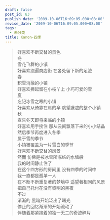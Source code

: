 ```yaml
---
draft: false
post_id: 83
publish_date: '2009-10-06T16:09:05.000+08:00'
revise_date: '2009-10-06T16:09:05.000+08:00'
tags:
  - 未分类
title: Kanon-四季
---
```


> 好喜欢不断交替的景色\
> 冬\
> 雪花飞舞的小镇\
> 好喜欢跑遍商店街 在各处留下新的足迹\
> 春\
> 积雪消融的小镇\
> 好喜欢捧起留在小枝丫上 小巧可爱的雪\
> 夏\
> 忘记冰雪之寒的小镇\
> 好喜欢从倚靠在肩的伞 眺望朦胧的整个小镇\
> 秋\
> 宣告冬天即将来临的小镇\
> 好喜欢用手接住 那从云间飘落下来的小小结晶\
> 然后季节再度进入冬季\
> 属于雪的季节\
> 小镇被覆盖为一片雪白的季节\
> 好喜欢不断交替的风景\
> 然而 仿佛是被冰雪所冻结的水塘般\
> 我的时间静止住了\
> 在这个四方形的房间里 没有四季的时间中\
> 我一直都是孤单一人\
> 在不断不断重复著的梦境中 遥望著相同的风景\
> 把自己托付在没有黎明的黑夜\
> 不过\
> 渐渐的 黑暗开始泛出了曙光\
> 停止的回忆渐渐的开始流动了\
> 伴随着那紧抱着的独一无二的奇迹碎片
